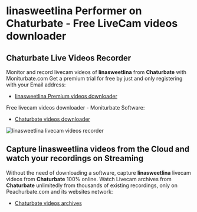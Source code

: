 # linasweetlina Performer on Chaturbate - Free LiveCam videos downloader

## Chaturbate Live Videos Recorder

Monitor and record livecam videos of **linasweetlina** from **Chaturbate** with Moniturbate.com
Get a premium trial for free by just and only registering with your Email address:
* [linasweetlina Premium videos downloader](https://moniturbate.com/request-demo-licence-key.html)

Free livecam videos downloader - Moniturbate Software:
* [Chaturbate videos downloader](https://moniturbate.com/moniturbate-download-software.html)

![linasweetlina livecam videos recorder](https://peachurnet.com/templates/moniturbate-software.png)


## Capture linasweetlina videos from the Cloud and watch your recordings on Streaming

Without the need of downloading a software, capture **linasweetlina** livecam videos from **Chaturbate** 100% online.
Watch Livecam archives from **Chaturbate** unlimitedly from thousands of existing recordings, only on Peachurbate.com and its websites network:
* [Chaturbate videos archives](https://peachurnet.com/)